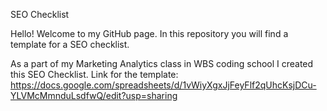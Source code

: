SEO Checklist

Hello! Welcome to my GitHub page.
In this repository you will find a template for a SEO checklist.

As a part of my Marketing Analytics class in WBS coding school I created this SEO Checklist.
Link for the template:
https://docs.google.com/spreadsheets/d/1vWiyXgxJjFeyFlf2qUhcKsjDCu-YLVMcMmnduLsdfwQ/edit?usp=sharing
